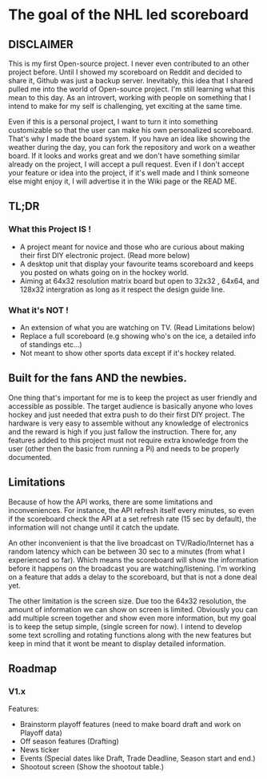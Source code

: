 # The goal of the NHL led scoreboard

## DISCLAIMER

This is my first Open-source project. I never even contributed to an other project before. Until I showed my scoreboard on
Reddit and decided to share it, Github was just a backup server. Inevitably, this idea that I shared pulled me into the 
world of Open-source project. I'm still learning what this mean to this day. As an introvert, working 
with people on something that I intend to make for my self is challenging, yet exciting at the same time.

Even if this is a personal project, I want to turn it into something customizable so that the user can make his own 
personalized scoreboard. That's why I made the board system. If you have an idea like showing the weather during the day,
you can fork the repository and work on a weather board. If it looks and works great and we don't have something
similar already on the project, I will accept a pull request. Even if I don't accept your feature or idea into the project, 
if it's well made and I think someone else might enjoy it, I will advertise it in the Wiki page or the READ ME.


## TL;DR

### What this Project IS !
- A project meant for novice and those who are curious about making their first DIY electronic project. (Read more below)
- A desktop unit that display your favourite teams scoreboard and keeps you posted on whats going on in the hockey world.
- Aiming at 64x32 resolution matrix board but open to 32x32 , 64x64, and 128x32 intergration as long as it respect the 
design guide line.

### What it's NOT !
- An extension of what you are watching on TV. (Read Limitations below)
- Replace a full scoreboard (e.g showing who's on the ice, a detailed info of standings etc...)
- Not meant to show other sports data except if it's hockey related.

## Built for the fans AND the newbies.
One thing that's important for me is to keep the project as user friendly and accessible as possible. The target 
audience is basically anyone who loves hockey and just needed that extra push to do their first DIY project. 
The hardware is very easy to assemble without any knowledge of electronics and the reward is high if you just fallow the 
instruction. There for, any features added to this project must not require extra knowledge from the user (other then the basic from running a Pi) and needs to be properly documented.

## Limitations
Because of how the API works, there are some limitations and inconveniences. For instance, the API refresh itself every
minutes, so even if the scoreboard check the API at a set refresh rate (15 sec by default), the information will not change until
it catch the update.

An other inconvenient is that the live broadcast on TV/Radio/Internet has a random latency which can be between 30 sec to
a minutes (from what I experienced so far). Which means the scoreboard will show the information before it happens on the 
broadcast you are watching/listening. I'm working on a feature that adds a delay to the scoreboard, but that is not a done deal yet.

The other limitation is the screen size. Due too the 64x32 resolution, the amount of information we can show on screen is
limited. Obviously you can add multiple screen together and show even more information, but my goal is to keep the setup simple,
(single screen for now). I intend to develop some text scrolling and rotating functions along with the new features but keep in mind that it wont be
meant to display detailed information.


## Roadmap

### V1.x
Features:
- Brainstorm playoff features (need to make board draft and work on Playoff data)
- Off season features (Drafting)
- News ticker
- Events (Special dates like Draft, Trade Deadline, Season start and end.)
- Shootout screen (Show the shootout table.)



